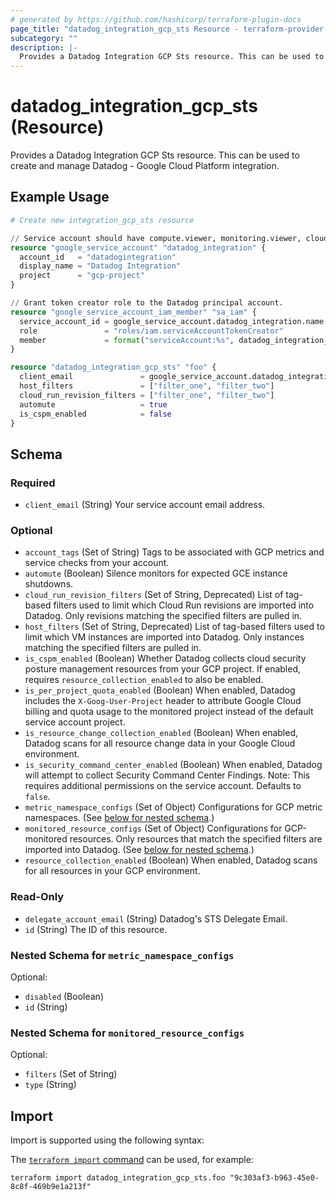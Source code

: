 ```yaml
---
# generated by https://github.com/hashicorp/terraform-plugin-docs
page_title: "datadog_integration_gcp_sts Resource - terraform-provider-datadog"
subcategory: ""
description: |-
  Provides a Datadog Integration GCP Sts resource. This can be used to create and manage Datadog - Google Cloud Platform integration.
---
```


# datadog_integration_gcp_sts (Resource)

Provides a Datadog Integration GCP Sts resource. This can be used to create and manage Datadog - Google Cloud Platform integration.

## Example Usage

```terraform
# Create new integration_gcp_sts resource

// Service account should have compute.viewer, monitoring.viewer, cloudasset.viewer, and browser roles (the browser role is only required in the default project of the service account).
resource "google_service_account" "datadog_integration" {
  account_id   = "datadogintegration"
  display_name = "Datadog Integration"
  project      = "gcp-project"
}

// Grant token creator role to the Datadog principal account.
resource "google_service_account_iam_member" "sa_iam" {
  service_account_id = google_service_account.datadog_integration.name
  role               = "roles/iam.serviceAccountTokenCreator"
  member             = format("serviceAccount:%s", datadog_integration_gcp_sts.foo.delegate_account_email)
}

resource "datadog_integration_gcp_sts" "foo" {
  client_email               = google_service_account.datadog_integration.email
  host_filters               = ["filter_one", "filter_two"]
  cloud_run_revision_filters = ["filter_one", "filter_two"]
  automute                   = true
  is_cspm_enabled            = false
}
```

<!-- schema generated by tfplugindocs -->
## Schema

### Required

- `client_email` (String) Your service account email address.

### Optional

- `account_tags` (Set of String) Tags to be associated with GCP metrics and service checks from your account.
- `automute` (Boolean) Silence monitors for expected GCE instance shutdowns.
- `cloud_run_revision_filters` (Set of String, Deprecated) List of tag-based filters used to limit which Cloud Run revisions are imported into Datadog. Only revisions matching the specified filters are pulled in.
- `host_filters` (Set of String, Deprecated) List of tag-based filters used to limit which VM instances are imported into Datadog. Only instances matching the specified filters are pulled in.
- `is_cspm_enabled` (Boolean) Whether Datadog collects cloud security posture management resources from your GCP project. If enabled, requires `resource_collection_enabled` to also be enabled.
- `is_per_project_quota_enabled` (Boolean) When enabled, Datadog includes the `X-Goog-User-Project` header to attribute Google Cloud billing and quota usage to the monitored project instead of the default service account project.
- `is_resource_change_collection_enabled` (Boolean) When enabled, Datadog scans for all resource change data in your Google Cloud environment.
- `is_security_command_center_enabled` (Boolean) When enabled, Datadog will attempt to collect Security Command Center Findings. Note: This requires additional permissions on the service account. Defaults to `false`.
- `metric_namespace_configs` (Set of Object) Configurations for GCP metric namespaces. (See [below for nested schema](#nestedatt--metric_namespace_configs).)
- `monitored_resource_configs` (Set of Object) Configurations for GCP-monitored resources. Only resources that match the specified filters are imported into Datadog. (See [below for nested schema](#nestedatt--monitored_resource_configs).)
- `resource_collection_enabled` (Boolean) When enabled, Datadog scans for all resources in your GCP environment.

### Read-Only

- `delegate_account_email` (String) Datadog's STS Delegate Email.
- `id` (String) The ID of this resource.

<a id="nestedatt--metric_namespace_configs"></a>
### Nested Schema for `metric_namespace_configs`

Optional:

- `disabled` (Boolean)
- `id` (String)


<a id="nestedatt--monitored_resource_configs"></a>
### Nested Schema for `monitored_resource_configs`

Optional:

- `filters` (Set of String)
- `type` (String)

## Import

Import is supported using the following syntax:

The [`terraform import` command](https://developer.hashicorp.com/terraform/cli/commands/import) can be used, for example:

```shell
terraform import datadog_integration_gcp_sts.foo "9c303af3-b963-45e0-8c8f-469b9e1a213f"
```
